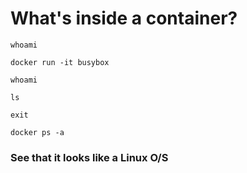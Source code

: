 # What's inside a container?

```
whoami
```

```
docker run -it busybox

whoami

ls

exit
```

```
docker ps -a
```

### See that it looks like a Linux O/S